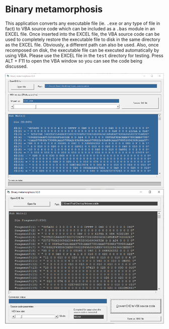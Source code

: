 # Binary metamorphosis

This application converts any executable file (ie. <kbd>.exe</kbd> or any type of file in fact) to VBA source code which can be included as a <kbd>.bas</kbd> module in an EXCEL file. Once inserted into the EXCEL file, the VBA source code can be used to completely restore the executable file to disk in the same directory as the EXCEL file. Obviously, a different path can also be used. Also, once recomposed on disk, the executable file can be executed automatically by using VBA. Please use the EXCEL file in the <kbd>test</kbd> directory for testing. Press ALT + F11 to open the VBA window so you can see the code being discussed.

<img src="https://github.com/Gagniuc/Binary-metamorphosis/blob/main/img/1.png?raw=true" alt="">

<img src="https://github.com/Gagniuc/Binary-metamorphosis/blob/main/img/2.png?raw=true" alt="">

